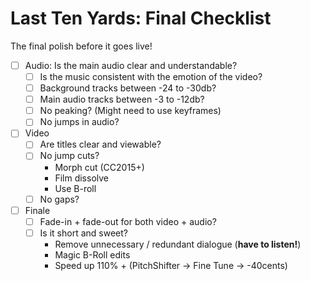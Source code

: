 
# Last Ten Yards: Final Checklist

The final polish before it goes live!

- [ ] Audio: Is the main audio clear and understandable?
	- [ ] Is the music consistent with the emotion of the video?
	- [ ] Background tracks between -24 to -30db?
	- [ ] Main audio tracks between -3 to -12db?
	- [ ] No peaking? (Might need to use keyframes)
	- [ ] No jumps in audio?
- [ ] Video
	- [ ] Are titles clear and viewable?
	- [ ] No jump cuts?
		- Morph cut (CC2015+)
		- Film dissolve
		- Use B-roll
	- [ ] No gaps?
- [ ] Finale
	- [ ] Fade-in + fade-out for both video + audio?
	- [ ] Is it short and sweet?
		- Remove unnecessary / redundant dialogue (**have to listen!**)
		- Magic B-Roll edits
		- Speed up 110% + (PitchShifter -\> Fine Tune -\> -40cents)